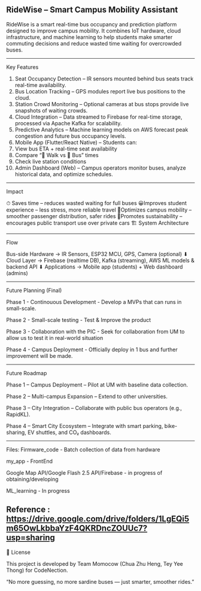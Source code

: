 RideWise – Smart Campus Mobility Assistant
-------------------------------------------------------------------------------------------------------------------------------
RideWise is a smart real-time bus occupancy and prediction platform designed to improve campus mobility. It combines IoT hardware, cloud infrastructure, and machine learning to help students make smarter commuting decisions and reduce wasted time waiting for overcrowded buses.

------------------------------------------------------------------------------------------------------------------------------
Key Features

1. Seat Occupancy Detection – IR sensors mounted behind bus seats track real-time availability.
2. Bus Location Tracking – GPS modules report live bus positions to the cloud.
3. Station Crowd Monitoring – Optional cameras at bus stops provide live snapshots of waiting crowds.
4. Cloud Integration – Data streamed to Firebase for real-time storage, processed via Apache Kafka for scalability.
5. Predictive Analytics – Machine learning models on AWS forecast peak congestion and future bus occupancy levels.
6. Mobile App (Flutter/React Native) – Students can:
7. View bus ETA + real-time seat availability
8. Compare “🚶 Walk vs 🚌 Bus” times
9. Check live station conditions
10. Admin Dashboard (Web) – Campus operators monitor buses, analyze historical data, and optimize schedules.
------------------------------------------------------------------------------------------------------------------------------
Impact

⏱ Saves time – reduces wasted waiting for full buses
😀Improves student experience – less stress, more reliable travel
🚌Optimizes campus mobility – smoother passenger distribution, safer rides
🌱Promotes sustainability – encourages public transport use over private cars
🏗 System Architecture

-------------------------------------------------------------------------------------------------------------------------------
Flow

Bus-side Hardware → IR Sensors, ESP32 MCU, GPS, Camera (optional)
⬇
Cloud Layer → Firebase (realtime DB), Kafka (streaming), AWS ML models & backend API
⬇
Applications → Mobile app (students) + Web dashboard (admins)

-------------------------------------------------------------------------------------------------------------------------------
Future Planning (Final)

Phase 1 - Continouous Development - Develop a MVPs that can runs in small-scale.

Phase 2 - Small-scale testing - Test & Improve the product

Phase 3 - Collaboration with the PIC - Seek for collaboration from UM to allow us to test it in real-world situation

Phase 4 - Campus Deployment - Officially deploy in 1 bus and further improvement will be made.

-------------------------------------------------------------------------------------------------------------------------------
Future Roadmap

Phase 1 – Campus Deployment – Pilot at UM with baseline data collection.

Phase 2 – Multi-campus Expansion – Extend to other universities.

Phase 3 – City Integration – Collaborate with public bus operators (e.g., RapidKL).

Phase 4 – Smart City Ecosystem – Integrate with smart parking, bike-sharing, EV shuttles, and CO₂ dashboards.

-------------------------------------------------------------------------------------------------------------------------------
Files:
Firmware_code - Batch collection of data from hardware

my_app - FrontEnd

Google Map API/Google Flash 2.5 API/Firebase - in progress of obtaining/developing

ML_learning - In progress

Reference : https://drive.google.com/drive/folders/1LgEQi5m65OwLkbbaYzF4QKRDncZOUUc7?usp=sharing
-------------------------------------------------------------------------------------------------------------------------------
📜 License

This project is developed by Team Momocow (Chua Zhu Heng, Tey Yee Thong) for CodeNection.

“No more guessing, no more sardine buses — just smarter, smoother rides.”

